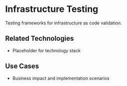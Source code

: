 # Infrastructure Testing

Testing frameworks for infrastructure as code validation.

## Related Technologies
- Placeholder for technology stack

## Use Cases
- Business impact and implementation scenarios
